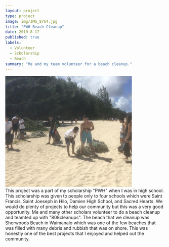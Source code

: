 ```yaml
---
layout: project
type: project
image: img/IMG_8764.jpg
title: "PWH Beach Cleanup"
date: 2019-8-17
published: true
labels:
  - Volunteer
  - Scholarship
  - Beach
summary: "Me and my team volunteer for a beach cleanup."
---
```


<div class="text-center p-4">
  <img width="400px" src="../img/IMG_8772.jpg" class="img-thumbnail" >
</div>
This project was a part of my scholarship "PWH" when I was in high school. This scholarship was given to people only to four schools which were Saint Francis, Saint Joeseph in Hilo, Damien High School, and Sacred Hearts. We would do plenty of projects to help our community but this was a very good opportunity. Me and many other scholars volunteer to do a beach cleanup and teamted up with "808cleanups". The beach that we cleanup was Sherwoods Beach in Waimanalo which was one of the few beaches that was filled with many debris and rubbish that was on shore. This was honestly one of the best projects that I enjoyed and helped out the community. 
